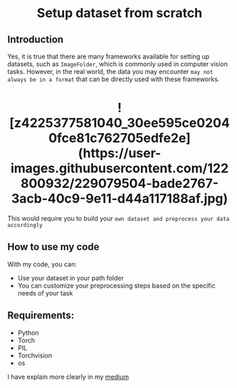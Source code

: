 <p align="center">
 <h1 align="center">Setup dataset from scratch </h1>
</p>

## Introduction
Yes, it is true that there are many frameworks available for setting up datasets, such as `ImageFolder`, which is commonly used in computer vision tasks. However, in the real world, the data you may encounter `may not always be in a format` that can be directly used with these frameworks.



<p align="center">
 <h1 align="center">![z4225377581040_30ee595ce02040fce81c762705edfe2e](https://user-images.githubusercontent.com/122800932/229079504-bade2767-3acb-40c9-9e11-d44a117188af.jpg) </h1>
</p>


This would require you to build your `own dataset and preprocess your data accordingly` 


## How to use my code
With my code, you can:
* Use your dataset in your path folder
* You can customize your preprocessing steps based on the specific needs of your task

## Requirements:
* Python
* Torch
* PIL
* Torchvision
* os

I have explain more clearly in my [medium](https://medium.com/@giahuy04/imagefolder-is-enough-to-set-up-your-data-3d9689498bca)


